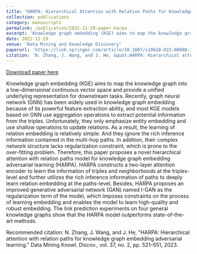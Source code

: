 ```yaml
---
title: "HARPA: Hierarchical Attention with Relation Paths for Knowledge Graph Embedding Adversarial Learning"
collection: publications
category: manuscripts
permalink: /publication/2022-11-29-paper-harpa
excerpt: 'Knowledge graph embedding (KGE) aims to map the knowledge graph into a low-dimensional continuous vector space and provide a unified underlying representation for downstream tasks. Recently, graph neural network (GNN) has been widely used in knowledge graph embedding because of its powerful feature extraction ability, and most KGE models based on GNN use aggregation operations to extract potential information from the triples. Unfortunately, they only emphasize entity embedding and use shallow operations to update relations. As a result, the learning of relation embedding is relatively simple. And they ignore the rich inference information contained in the multi-hop paths. In addition, their complex network structure lacks regularization constraint, which is prone to the over-fitting problem. Therefore, this paper proposes a novel hierarchical attention with relation paths model for knowledge graph embedding adversarial learning (HARPA). HARPA constructs a two-layer attention encoder to learn the information of triples and neighborhoods at the triples-level and further utilizes the rich inference information of paths to deeply learn relation embedding at the paths-level. Besides, HARPA proposes an improved generative adversarial network (GAN) named I-GAN as the regularization term of the model, which imposes constraints on the process of learning embedding and enables the model to learn high-quality and robust embedding. The link prediction experiments on four general knowledge graphs show that the HARPA model outperforms state-of-the-art methods.'
date: 2022-11-29
venue: 'Data Mining and Knowledge Discovery'
paperurl: 'https://link.springer.com/article/10.1007/s10618-022-00888-3'
citation: 'N. Zhang, J. Wang, and J. He, &quot;HARPA: Hierarchical attention with relation paths for knowledge graph embedding adversarial learning.&quot; Data Mining Knowl. Discov., vol. 37, no. 2, pp. 521–551, 2023.'
---
```


<a href='https://link.springer.com/article/10.1007/s10618-022-00888-3'>Download paper here</a>

Knowledge graph embedding (KGE) aims to map the knowledge graph into a low-dimensional continuous vector space and provide a unified underlying representation for downstream tasks. Recently, graph neural network (GNN) has been widely used in knowledge graph embedding because of its powerful feature extraction ability, and most KGE models based on GNN use aggregation operations to extract potential information from the triples. Unfortunately, they only emphasize entity embedding and use shallow operations to update relations. As a result, the learning of relation embedding is relatively simple. And they ignore the rich inference information contained in the multi-hop paths. In addition, their complex network structure lacks regularization constraint, which is prone to the over-fitting problem. Therefore, this paper proposes a novel hierarchical attention with relation paths model for knowledge graph embedding adversarial learning (HARPA). HARPA constructs a two-layer attention encoder to learn the information of triples and neighborhoods at the triples-level and further utilizes the rich inference information of paths to deeply learn relation embedding at the paths-level. Besides, HARPA proposes an improved generative adversarial network (GAN) named I-GAN as the regularization term of the model, which imposes constraints on the process of learning embedding and enables the model to learn high-quality and robust embedding. The link prediction experiments on four general knowledge graphs show that the HARPA model outperforms state-of-the-art methods.

Recommended citation: N. Zhang, J. Wang, and J. He, "HARPA: Hierarchical attention with relation paths for knowledge graph embedding adversarial learning." Data Mining Knowl. Discov., vol. 37, no. 2, pp. 521–551, 2023.
